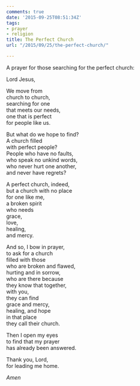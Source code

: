 ```yaml
---
comments: true
date: '2015-09-25T08:51:34Z'
tags:
- prayer
- religion
title: The Perfect Church
url: "/2015/09/25/the-perfect-church/"

---
```

A prayer for those searching for the perfect church:

Lord Jesus,

We move from  
church to church,  
searching for one  
that meets our needs,  
one that is perfect  
for people like us.  
  
But what do we hope to find?  
A church filled  
with perfect people?  
People who have no faults,   
who speak no unkind words,  
who never hurt one another,  
and never have regrets?  
  
A perfect church, indeed,  
but a church with no place  
for one like me,  
a broken spirit  
who needs  
grace,  
love,  
healing,  
and mercy.  
  
And so, I bow in prayer,  
to ask for a church  
filled with those  
who are broken and flawed,  
hurting and in sorrow,  
who are there because  
they know that together,  
with you,  
they can find  
grace and mercy,  
healing, and hope  
in that place  
they call their church.  
  
Then I open my eyes  
to find that my prayer  
has already been answered.  
  
Thank you, Lord,  
for leading me home.  

*Amen*

